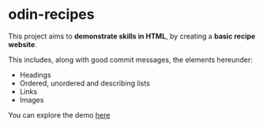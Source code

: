 # odin-recipes

This project aims to **demonstrate skills in HTML**, by creating a **basic recipe website**.

This includes, along with good commit messages, the elements hereunder:

- Headings
- Ordered, unordered and describing lists
- Links
- Images

You can explore the demo [here](https://jaimeelcarte.github.io/odin-recipes/)
